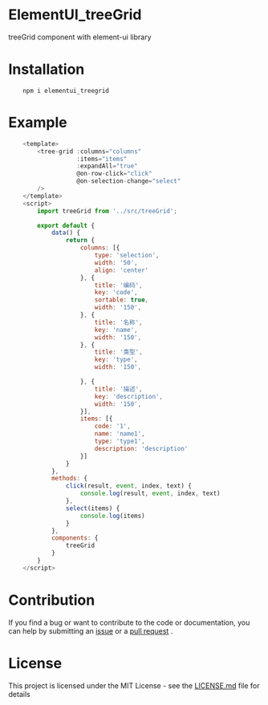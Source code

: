 # ElementUI_treeGrid
  treeGrid component with element-ui library

# Installation

```
    npm i elementui_treegrid
```

# Example
```js
    <template>
        <tree-grid :columns="columns"
                   :items="items"
                   :expandAll="true"
                   @on-row-click="click"
                   @on-selection-change="select"
        />
    </template>
    <script>
        import treeGrid from '../src/treeGrid';

        export default {
            data() {
                return {
                    columns: [{
                        type: 'selection',
                        width: '50',
                        align: 'center'
                    }, {
                        title: '编码',
                        key: 'code',
                        sortable: true,
                        width: '150',
                    }, {
                        title: '名称',
                        key: 'name',
                        width: '150',
                    }, {
                        title: '类型',
                        key: 'type',
                        width: '150',

                    }, {
                        title: '描述',
                        key: 'description',
                        width: '150',
                    }],
                    items: [{
                        code: '1',
                        name: 'name1',
                        type: 'type1',
                        description: 'description'
                    }]
                }
            },
            methods: {
                click(result, event, index, text) {
                    console.log(result, event, index, text)
                },
                select(items) {
                    console.log(items)
                }
            },
            components: {
                treeGrid
            }
        }
    </script>
```

# Contribution
If you find a bug or want to contribute to the code or documentation, you can help by submitting an [issue](https://github.com/jiereal/vuex_helper/issues) or a [pull request](https://github.com/jiereal/vuex_helper/pulls) .

# License
This project is licensed under the MIT License - see the [LICENSE.md](LICENSE.md) file for details